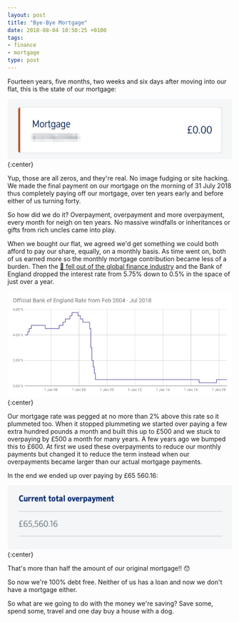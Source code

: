 ```yaml
---
layout: post
title: "Bye-Bye Mortgage"
date: 2018-08-04 10:50:25 +0100
tags:
- finance
- mortgage
type: post
---
```


Fourteen years, five months, two weeks and six days after moving into our flat, this is the state of our mortgage:

![Zero mortgage](/img/zero-mortgage.jpg){:center}

Yup, those are all zeros, and they're real. No image fudging or site hacking. We made the final payment on our mortgage on the morning of 31 July 2018 thus completely paying off our mortgage, over ten years early and before either of us turning forty.

So how did we do it? Overpayment, overpayment and more overpayment, every month for neigh on ten years. No massive windfalls or inheritances or gifts from rich uncles came into play.

When we bought our flat, we agreed we'd get something we could both afford to pay our share, equally, on a monthly basis. As time went on, both of us earned more so the monthly mortgage contribution became less of a burden. Then the [🍑 fell out of the global finance industry](https://en.wikipedia.org/wiki/Financial_crisis_of_2007%E2%80%932008) and the Bank of England dropped the interest rate from 5.75% down to 0.5% in the space of just over a year.

![Bank of England Rate Feb 2004 - Jul 2018](/img/boe-rates-2004-2018.png){:center}

Our mortgage rate was pegged at no more than 2% above this rate so it plummeted too. When it stopped plummeting we started over paying a few extra hundred pounds a month and built this up to £500 and we stuck to overpaying by £500 a month for many years. A few years ago we bumped this to £600. At first we used these overpayments to reduce our monthly payments but changed it to reduce the term instead when our overpayments became larger than our actual mortgage payments.

In the end we ended up over paying by £65 560.16:

![](/img/total-overpayments.jpg){:center}

That's more than half the amount of our original mortgage!! 😯

So now we're 100% debt free. Neither of us has a loan and now we don't have a mortgage either.

So what are we going to do with the money we're saving? Save some, spend some, travel and one day buy a house with a dog.
